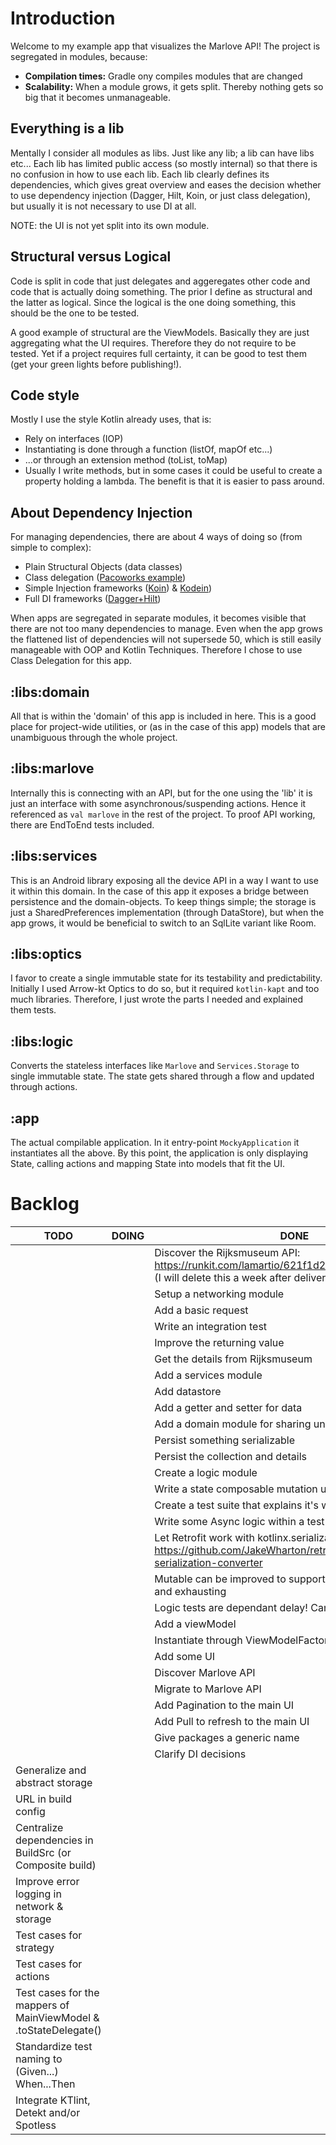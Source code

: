 # Introduction
Welcome to my example app that visualizes the Marlove API! The project is segregated in modules,
because:

- **Compilation times:** Gradle ony compiles modules that are changed
- **Scalability:** When a module grows, it gets split. Thereby nothing gets so big that it becomes
  unmanageable.

## Everything is a lib
Mentally I consider all modules as libs. Just like any lib; a lib can have libs etc... Each lib has
limited public access (so mostly internal) so that there is no confusion in how to use each lib.
Each lib clearly defines its dependencies, which gives great overview and eases the decision whether
to use dependency injection (Dagger, Hilt, Koin, or just class delegation), but usually it is not
necessary to use DI at all.

NOTE: the UI is not yet split into its own module.

## Structural versus Logical
Code is split in code that just delegates and aggeregates other code and code that is actually doing
something. The prior I define as structural and the latter as logical. Since the logical is the one
doing something, this should be the one to be tested.

A good example of structural are the ViewModels. Basically they are just aggregating what the UI
requires. Therefore they do not require to be tested. Yet if a project requires full certainty, it
can be good to test them (get your green lights before publishing!).

## Code style
Mostly I use the style Kotlin already uses, that is:

- Rely on interfaces (IOP)
- Instantiating is done through a function (listOf, mapOf etc...)
- ...or through an extension method (toList, toMap)
- Usually I write methods, but in some cases it could be useful to create a property holding a
  lambda. The benefit is that it is easier to pass around.
  
## About Dependency Injection
For managing dependencies, there are about 4 ways of doing so (from simple to complex):
- Plain Structural Objects (data classes)
- Class delegation ([Pacoworks example](https://www.pacoworks.com/2018/02/25/simple-dependency-injection-in-kotlin-part-1/))
- Simple Injection frameworks ([Koin](https://insert-koin.io/)) & [Kodein](https://github.com/Kodein-Framework/Kodein-DI))
- Full DI frameworks ([Dagger+Hilt](https://dagger.dev/))

When apps are segregated in separate modules, it becomes visible that there are not too many dependencies to manage.
Even when the app grows the flattened list of dependencies will not supersede 50, which is still easily manageable with OOP and Kotlin Techniques.
Therefore I chose to use Class Delegation for this app.

## :libs:domain
All that is within the 'domain' of this app is included in here. This is a good place for
project-wide utilities, or (as in the case of this app) models that are unambiguous through the
whole project.

## :libs:marlove
Internally this is connecting with an API, but for the one using the 'lib' it is just an interface
with some asynchronous/suspending actions. Hence it referenced as `val marlove` in the rest of the
project. To proof API working, there are EndToEnd tests included.

## :libs:services
This is an Android library exposing all the device API in a way I want to use it within this domain.
In the case of this app it exposes a bridge between persistence and the domain-objects. To keep
things simple; the storage is just a SharedPreferences implementation (through DataStore), but when
the app grows, it would be beneficial to switch to an SqlLite variant like Room.

## :libs:optics
I favor to create a single immutable state for its testability and predictability. Initially I used
Arrow-kt Optics to do so, but it required `kotlin-kapt` and too much libraries. Therefore, I just
wrote the parts I needed and explained them tests.

## :libs:logic
Converts the stateless interfaces like `Marlove` and `Services.Storage` to single immutable
state. The state gets shared through a flow and updated through actions.

## :app
The actual compilable application. In it entry-point `MockyApplication` it instantiates all the
above. By this point, the application is only displaying State, calling actions and mapping State
into models that fit the UI.

# Backlog
| TODO | DOING | DONE |
| ---- | ----- | ---- |
| | | Discover the Rijksmuseum API: https://runkit.com/lamartio/621f1d2429367b00081238a4 (I will delete this a week after delivering)
| | | Setup a networking module
| | | Add a basic request
| | | Write an integration test
| | | Improve the returning value
| | | Get the details from Rijksmuseum
| | | Add a services module
| | | Add datastore
| | | Add a getter and setter for data
| | | Add a domain module for sharing unambiguous entities
| | | Persist something serializable
| | | Persist the collection and details
| | | Create a logic module
| | | Write a state composable mutation util based on Arrow-KT.
| | | Create a test suite that explains it's working
| | | Write some Async logic within a test
| | | Let Retrofit work with kotlinx.serialization: https://github.com/JakeWharton/retrofit2-kotlinx-serialization-converter
| | | Mutable can be improved to support, merging, concatting and exhausting
| | | Logic tests are dependant delay! Can not happen
| | | Add a viewModel
| | | Instantiate through ViewModelFactory
| | | Add some UI
| | | Discover Marlove API
| | | Migrate to Marlove API
| | | Add Pagination to the main UI
| | | Add Pull to refresh to the main UI
| | | Give packages a generic name
| | | Clarify DI decisions
| Generalize and abstract storage
| URL in build config
| Centralize dependencies in BuildSrc (or Composite build)
| Improve error logging in network & storage
| Test cases for strategy
| Test cases for actions
| Test cases for the mappers of MainViewModel & .toStateDelegate()
| Standardize test naming to (Given...) When...Then
| Integrate KTlint, Detekt and/or Spotless 